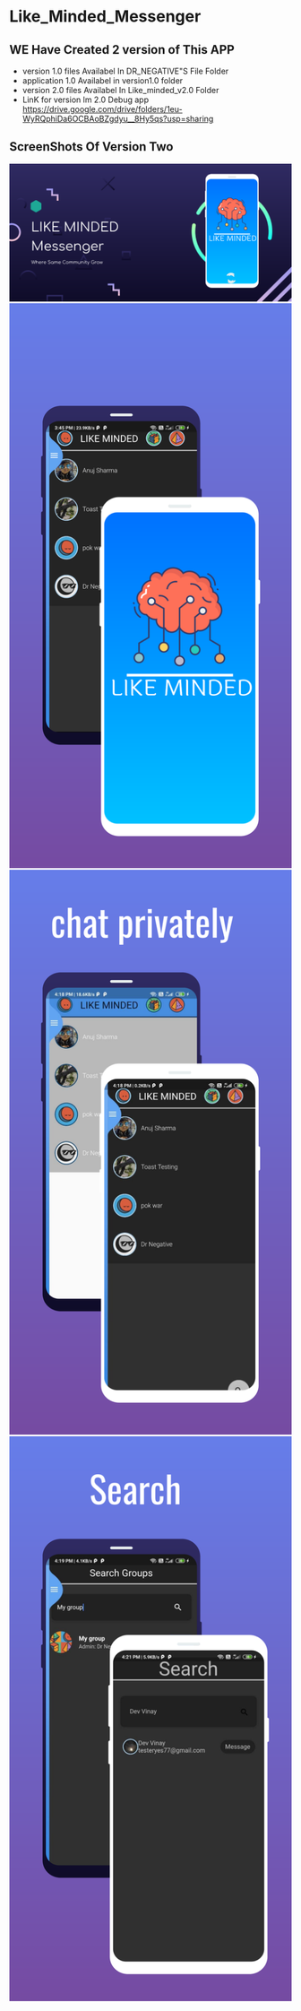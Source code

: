 # Like_Minded_Messenger
## WE Have Created 2 version of This APP
- version 1.0 files Availabel In DR_NEGATIVE"S File Folder
- application 1.0 Availabel in version1.0 folder
- version 2.0 files Availabel In Like_minded_v2.0 Folder
- LinK for version lm 2.0 Debug app https://drive.google.com/drive/folders/1eu-WyRQphiDa6OCBAoBZgdyu__8Hy5qs?usp=sharing
## ScreenShots Of Version Two
![screenshot](screenshot/lOUHVVx6pUEs_1024_500.png)
![screenshot](screenshot/y5y5FT0Nlpj2_1440_2880.png)
![screenshot](screenshot/7NDVpWSnJDlo_1440_2880.png)
![screenshot](screenshot/LPGmi8CqYT9H_1440_2880.png)
